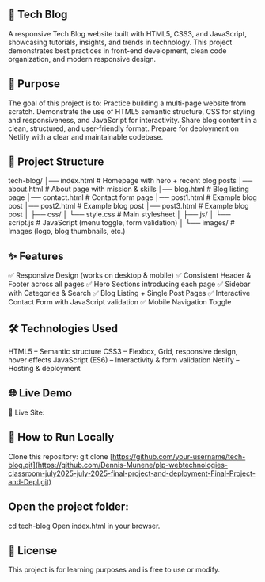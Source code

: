 ## 📖 Tech Blog
A responsive Tech Blog website built with HTML5, CSS3, and JavaScript, showcasing tutorials, insights, and trends in technology. This project demonstrates best practices in front-end development, clean code organization, and modern responsive design.

## 🚀 Purpose
The goal of this project is to:
Practice building a multi-page website from scratch.
Demonstrate the use of HTML5 semantic structure, CSS for styling and responsiveness, and JavaScript for interactivity.
Share blog content in a clean, structured, and user-friendly format.
Prepare for deployment on Netlify with a clear and maintainable codebase.

## 📂 Project Structure
tech-blog/
│── index.html        # Homepage with hero + recent blog posts
│── about.html        # About page with mission & skills
│── blog.html         # Blog listing page
│── contact.html      # Contact form page
│── post1.html        # Example blog post
│── post2.html        # Example blog post
│── post3.html        # Example blog post
│
├── css/
│   └── style.css     # Main stylesheet
│
├── js/
│   └── script.js     # JavaScript (menu toggle, form validation)
│
└── images/           # Images (logo, blog thumbnails, etc.)

## ✨ Features
✅ Responsive Design (works on desktop & mobile)
✅ Consistent Header & Footer across all pages
✅ Hero Sections introducing each page
✅ Sidebar with Categories & Search
✅ Blog Listing + Single Post Pages
✅ Interactive Contact Form with JavaScript validation
✅ Mobile Navigation Toggle

## 🛠️ Technologies Used
HTML5 – Semantic structure
CSS3 – Flexbox, Grid, responsive design, hover effects
JavaScript (ES6) – Interactivity & form validation
Netlify – Hosting & deployment

## 🌐 Live Demo
🔗 Live Site: 

## 📌 How to Run Locally
Clone this repository:
git clone [https://github.com/your-username/tech-blog.git](https://github.com/Dennis-Munene/plp-webtechnologies-classroom-july2025-july-2025-final-project-and-deployment-Final-Project-and-Depl.git)


## Open the project folder:
cd tech-blog
Open index.html in your browser.

## 📜 License
This project is for learning purposes and is free to use or modify.
